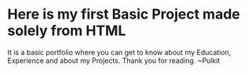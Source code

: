 # Here is my first Basic Project made solely from HTML 
It is a basic portfolio where you can get to know about my Education, Experience and about my Projects.
Thank you for reading.
~Pulkit